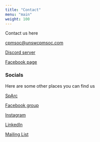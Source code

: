 ```yaml
---
title: "Contact"
menu: "main"
weight: 100
---
```



Contact us here

[cpmsoc@unswcpmsoc.com](mailto:cpmsoc@unswcpmsoc.com)

[Discord server](https://discord.gg/9uxgxHY3pP)

[Facebook page](https://www.facebook.com/CPMSoc)

### Socials

Here are some other places you can find us

[SpArc](https://member.arc.unsw.edu.au/s/clubdetail?clubid=0016F00003o2esqQAA)

[Facebook group](https://www.facebook.com/groups/cpmsoc)

[Instagram](https://www.instagram.com/cpmsoc_unsw/)

[LinkedIn](https://www.linkedin.com/company/cpmsoc/)

[Mailing List](https://forms.gle/3rEeBweFcpeeF7mD6)



